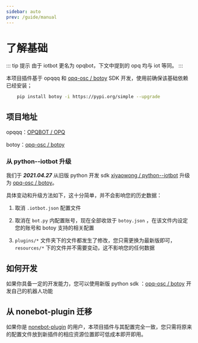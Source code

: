 ```yaml
---
sidebar: auto
prev: /guide/manual
---
```


# 了解基础

::: tip 提示
由于 iotbot 更名为 opqbot，下文中提到的 opq 均与 iot 等同。
:::

本项目插件基于 opqqq 和 [opq-osc / botoy](https://github.com/opq-osc/botoy) SDK 开发，使用前确保该基础依赖已经安装；
```bash
    pip install botoy -i https://pypi.org/simple --upgrade
```

## 项目地址

opqqq：[OPQBOT / OPQ](https://github.com/OPQBOT/OPQ)

botoy：[opq-osc / botoy](https://github.com/opq-osc/botoy)

### 从 python--iotbot 升级

我们于 ***2021.04.27*** 从旧版 python 开发 sdk [xiyaowong / python--iotbot](https://github.com/xiyaowong/python--iotbot) 升级为 [opq-osc / botoy](https://github.com/opq-osc/botoy)。

具体变动和升级方法如下，这十分简单，并不会影响您的历史数据：

1. 取消 `.iotbot.json` 配置文件

2. 取消在 `bot.py` 内配置账号，现在全部收敛于 `botoy.json` ，在该文件内设定您的账号和 botoy 支持的相关配置

3. `plugins/*` 文件夹下的文件都发生了修改，您只需更换为最新版即可，`resources/*` 下的文件并不需要变动，这不影响您的任何数据


## 如何开发

如果你具备一定的开发能力，您可以使用新版 python sdk ：[opq-osc / botoy](https://github.com/opq-osc/botoy) 开发自己的机器人功能

## 从 nonebot-plugin 迁移

如果你是 [nonebot-plugin](https://github.com/fz6m/nonebot-plugin) 的用户，本项目插件与其配置完全一致，您只需将原来的配置文件放到新插件的相应资源位置即可低成本即开即用。